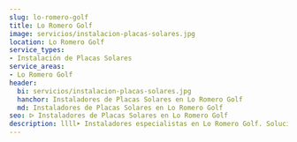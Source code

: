```yaml
---
slug: lo-romero-golf
title: Lo Romero Golf
image: servicios/instalacion-placas-solares.jpg
location: Lo Romero Golf
service_types:
- Instalación de Placas Solares
service_areas:
- Lo Romero Golf
header:
  bi: servicios/instalacion-placas-solares.jpg
  hanchor: Instaladores de Placas Solares en Lo Romero Golf
  md: Instaladores de Placas Solares en Lo Romero Golf
seo: ᐅ Instaladores de Placas Solares en Lo Romero Golf
description: llll➤ Instaladores especialistas en Lo Romero Golf. Soluciones sostenibles y eficientes. Mejores técnicas y precios competitivos ✅ ¡Contáctanos!
---
```

